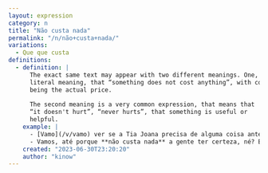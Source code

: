 ```yaml
---
layout: expression
category: n
title: "Não custa nada"
permalink: "/n/não+custa+nada/"
variations:
  - Que que custa
definitions:
  - definition: |
      The exact same text may appear with two different meanings. One, the
      literal meaning, that “something does not cost anything”, with cost
      being the actual price.
      
      The second meaning is a very common expression, that means that
      “it doesn't hurt”, “never hurts”, that something is useful or
      helpful.
    example: |
      - [Vamo](/v/vamo) ver se a Tia Joana precisa de alguma coisa antes de sairmos?
      - Vamos, até porque **não custa nada** a gente ter certeza, né? Ela estava tão dodói hoje de manhã.
    created: "2023-06-30T23:20:20"
    author: "kinow"
---
```

